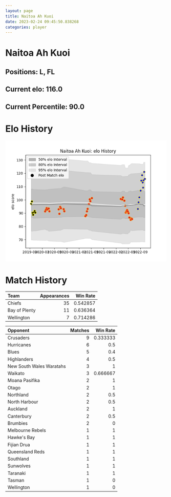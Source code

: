 ```yaml
---  
layout: page  
title: Naitoa Ah Kuoi  
date: 2023-02-24 09:45:50.838268  
categories: player  
---
```

# Naitoa Ah Kuoi

## Positions: L, FL

## Current elo: 116.0

## Current Percentile: 90.0

# Elo History


![elo history](history_NaitoaAhKuoi.png)
# Match History


| Team          |   Appearances |   Win Rate |
|:--------------|--------------:|-----------:|
| Chiefs        |            35 |   0.542857 |
| Bay of Plenty |            11 |   0.636364 |
| Wellington    |             7 |   0.714286 |

| Opponent                 |   Matches |   Win Rate |
|:-------------------------|----------:|-----------:|
| Crusaders                |         9 |   0.333333 |
| Hurricanes               |         6 |   0.5      |
| Blues                    |         5 |   0.4      |
| Highlanders              |         4 |   0.5      |
| New South Wales Waratahs |         3 |   1        |
| Waikato                  |         3 |   0.666667 |
| Moana Pasifika           |         2 |   1        |
| Otago                    |         2 |   1        |
| Northland                |         2 |   0.5      |
| North Harbour            |         2 |   0.5      |
| Auckland                 |         2 |   1        |
| Canterbury               |         2 |   0.5      |
| Brumbies                 |         2 |   0        |
| Melbourne Rebels         |         1 |   1        |
| Hawke's Bay              |         1 |   1        |
| Fijian Drua              |         1 |   1        |
| Queensland Reds          |         1 |   1        |
| Southland                |         1 |   1        |
| Sunwolves                |         1 |   1        |
| Taranaki                 |         1 |   1        |
| Tasman                   |         1 |   0        |
| Wellington               |         1 |   0        |